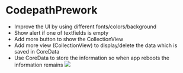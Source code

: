 # CodepathPrework
- Improve the UI by using different fonts/colors/background
- Show alert if one of textfields is empty
- Add more button to show the CollectionView
- Add more view (CollectionView) to display/delete the data which is saved in CoreData
- Use CoreData to store the information so when app reboots the information remains
![](https://i.imgur.com/d66sSBp.gif)
